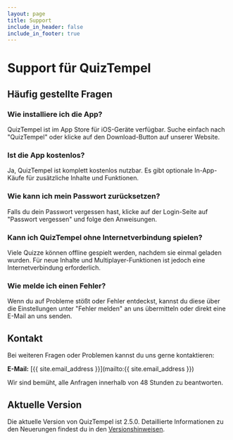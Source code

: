 ```yaml
---
layout: page
title: Support
include_in_header: false
include_in_footer: true
---
```


# Support für QuizTempel

## Häufig gestellte Fragen

### Wie installiere ich die App?
QuizTempel ist im App Store für iOS-Geräte verfügbar. Suche einfach nach "QuizTempel" oder klicke auf den Download-Button auf unserer Website.

### Ist die App kostenlos?
Ja, QuizTempel ist komplett kostenlos nutzbar. Es gibt optionale In-App-Käufe für zusätzliche Inhalte und Funktionen.

### Wie kann ich mein Passwort zurücksetzen?
Falls du dein Passwort vergessen hast, klicke auf der Login-Seite auf "Passwort vergessen" und folge den Anweisungen.

### Kann ich QuizTempel ohne Internetverbindung spielen?
Viele Quizze können offline gespielt werden, nachdem sie einmal geladen wurden. Für neue Inhalte und Multiplayer-Funktionen ist jedoch eine Internetverbindung erforderlich.

### Wie melde ich einen Fehler?
Wenn du auf Probleme stößt oder Fehler entdeckst, kannst du diese über die Einstellungen unter "Fehler melden" an uns übermitteln oder direkt eine E-Mail an uns senden.

## Kontakt

Bei weiteren Fragen oder Problemen kannst du uns gerne kontaktieren:

**E-Mail:** [{{ site.email_address }}](mailto:{{ site.email_address }})

Wir sind bemüht, alle Anfragen innerhalb von 48 Stunden zu beantworten.

## Aktuelle Version

Die aktuelle Version von QuizTempel ist 2.5.0. Detaillierte Informationen zu den Neuerungen findest du in den [Versionshinweisen](/QuizTempel/neuigkeiten/). 